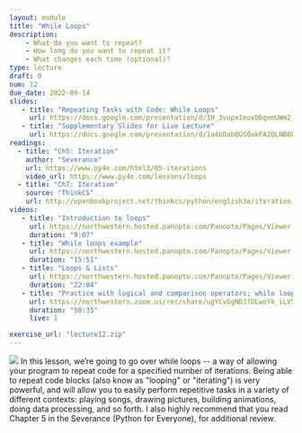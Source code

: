 ```yaml
---
layout: module
title: "While Loops"
description:
    - What do you want to repeat?
    - How long do you want to repeat it?
    - What changes each time (optional)?
type: lecture
draft: 0
num: 12
due_date: 2022-09-14
slides: 
   - title: "Repeating Tasks with Code: While Loops"
     url: https://docs.google.com/presentation/d/1H_3vupx1eoxObqemUWm2_CKi6jXjemyGc8EkEPwMJHE/edit?usp=sharing
   - title: "Supplementary Slides for Live Lecture"
     url: https://docs.google.com/presentation/d/1a4bDabQGS0akFA2QLNB8LfM9rfG2QLzikHt17qYQub0/edit?usp=sharing
readings:
  - title: "Ch5: Iteration"
    author: "Severance"
    url: https://www.py4e.com/html3/05-iterations
    video_url: https://www.py4e.com/lessons/loops
  - title: "Ch7: Iteration"
    source: "ThinkCS"
    url: http://openbookproject.net/thinkcs/python/english3e/iteration.html
videos:
   - title: "Introduction to loops"
     url: https://northwestern.hosted.panopto.com/Panopto/Pages/Viewer.aspx?id=71cdc77e-9596-4a98-98cf-adc20157ffaf
     duration: "9:07"
   - title: "While loops example"
     url: https://northwestern.hosted.panopto.com/Panopto/Pages/Viewer.aspx?id=a0062143-f53a-4030-ac0a-adc20157ff1b
     duration: "15:51"
   - title: "Loops & Lists"
     url: https://northwestern.hosted.panopto.com/Panopto/Pages/Viewer.aspx?id=810e2b71-aa2e-4b78-beef-adc20157fe57
     duration: "22:04"
   - title: "Practice with logical and comparison operators; while loops"
     url: https://northwestern.zoom.us/rec/share/ugYCvGgNDJfDLwoYk_iLV5KCEJvn5F4LSaSqxV-_aVFPeG3jZos13wMa40szYCk_.ntYHpXUemTy-bPhH
     duration: "50:35"
     live: 1

exercise_url: "lecture12.zip"
---
```


<img class="module-image" src="/fall2022/assets/images/lectures/loops.gif" /> In this lesson, we’re going to go over while loops -- a way of allowing your program to repeat code for a specified number of iterations. Being able to repeat code blocks (also know as "looping" or "iterating") is very powerful, and will allow you to easily perform repetitive tasks in a variety of different contexts: playing songs, drawing pictures, building animations, doing data processing, and so forth. I also highly recommend that you read Chapter 5 in the Severance (Python for Everyone), for additional review.

